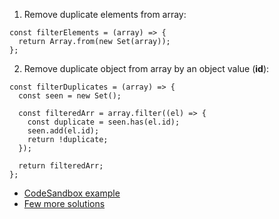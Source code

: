 
1. Remove duplicate elements from array:

```
const filterElements = (array) => {
  return Array.from(new Set(array));
};
```

2. Remove duplicate object from array by an object value (**id**):

```
const filterDuplicates = (array) => {
  const seen = new Set();

  const filteredArr = array.filter((el) => {
    const duplicate = seen.has(el.id);
    seen.add(el.id);
    return !duplicate;
  });

  return filteredArr;
};
```

* [CodeSandbox example](https://codesandbox.io/s/filter-duplicates-from-array-kxfddr?file=/src/filter.js)
* [Few more solutions](https://fullstackheroes.com/tutorials/javascript/5-ways-to-remove-duplicate-objects-from-array-based-on-property/)
